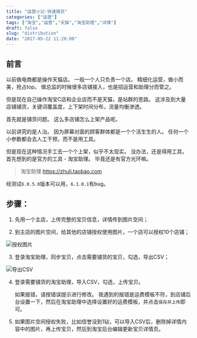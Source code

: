 ```yaml
---
title: "运营小记-快速铺货"
categories: ["运营"]
tags: ["淘宝","运营","天猫","淘宝助理","详情"]
draft: false
slug: "distribution"
date: "2017-05-22 11:28:00"
---
```


## 前言

以前做电商都是操作天猫店。
一般一个人只负责一个店。
精细化运营，做小而美，抢占top。
做总监的时候很多店铺接入，也是招运营和助理分而管之。

但是现在自己操作淘宝C店和企业店而不是天猫，是站群的思路。
这涉及到大量店铺铺货，关键词覆盖度，上下架时间分布，流量均衡渗透。

首先就是铺货问题。
这么多店铺怎么上架产品呢。

以前讲究的是人治。
因为屏幕对面的顾客群体都是一个个活生生的人。
任何一个小参数都会去人工干预，而不是用工具。

但是现在这种情况手工去一个个上架，似乎不太现实。
没办法，还是得用工具。
首先想到的是官方的工具 - 淘宝助理。
毕竟还是有官方光环嘛。

> 淘宝助理 <a href="https://zhuli.taobao.com/" target="_blank">https://zhuli.taobao.com</a>

经测试`6.0.5.0`版本可以用，`6.1.0.1`有bug。

## 步骤：

 1. 先用一个主店，上传完整的宝贝信息，详情传到图片空间；

 2. 到主店的图片空间，给其他的店铺授权使用图片，一个店可以授权10个店铺；

![授权图片](https://cdn.jsdelivr.net/gh/eallion/statics@blog/images/2017/05/22/1548006662.png)

 3. 登录淘宝助理，同步宝贝，点击需要铺货的宝贝，勾选，导出CSV；

![导出CSV](https://cdn.jsdelivr.net/gh/eallion/statics@blog/images/2017/05/22/647221550.png)

 4. 登录需要铺货的淘宝助理，导入CSV，勾选，上传宝贝。

    如果报错，请按错误提示进行修改。
    我遇到的报错是运费模板不符，到店铺后台设置一下，然后在淘宝助理中选择设置好的运费模板，并点击`保存并上传`即可。

 5. 如果图片空间授权失败，比如信誉没到1钻，可以导入CSV后，删除掉详情内容中的图片，再上传宝贝，然后到淘宝后台编辑更新宝贝详情页。

